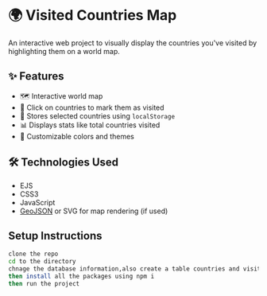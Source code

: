 # 🌍 Visited Countries Map

An interactive web project to visually display the countries you've visited by highlighting them on a world map.

## ✨ Features

- 🗺️ Interactive world map
- 📍 Click on countries to mark them as visited
- 💾 Stores selected countries using `localStorage`
- 📊 Displays stats like total countries visited
- 🌈 Customizable colors and themes


## 🛠️ Technologies Used

- EJS
- CSS3
- JavaScript
- [GeoJSON](https://geojson.org/) or SVG for map rendering (if used)

## Setup Instructions
```bash
clone the repo
cd to the directory
chnage the database information,also create a table countries and visited_countries the countreies should contain all the countr yname and the code
then install all the packages using npm i
then run the project
